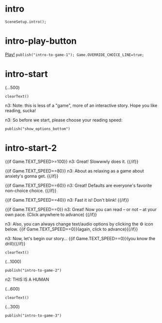 # intro

`SceneSetup.intro();`

# intro-play-button

[Play!](#intro-start) `publish("intro-to-game-1"); Game.OVERRIDE_CHOICE_LINE=true;`

# intro-start

(...500)

`clearText()`

n3: Note: this is less of a "game", more of an interactive story. Hope you like reading, sucka!

n3: So before we start, please choose your reading speed:

`publish("show_options_bottom")`

# intro-start-2

{{if Game.TEXT_SPEED>=100}}
n3: Great! Slowwwly does it.
{{/if}}

{{if Game.TEXT_SPEED==80}}
n3: About as relaxing as a game about anxiety's gonna get.
{{/if}}

{{if Game.TEXT_SPEED==60}}
n3: Great! Defaults are everyone's favorite non-choice choice.
{{/if}}

{{if Game.TEXT_SPEED==40}}
n3: Fast it is! Don't blink!
{{/if}}

{{if Game.TEXT_SPEED==0}}
n3: Great! Now you can read – or not – at your own pace. (Click anywhere to advance)
{{/if}}

n3: Also, you can always change text/audio options by clicking the ⚙️ icon below. {{if Game.TEXT_SPEED==0}}(again, click to advance){{/if}}

n3: Now, let's begin our story... {{if Game.TEXT_SPEED==0}}(you know the drill){{/if}}

`clearText()`

(...1000)

`publish("intro-to-game-2")`

n2: THIS IS A HUMAN

(...600)

`clearText()`

(...300)

`publish("intro-to-game-3")`